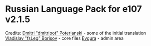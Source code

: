 # Russian Language Pack for e107 v2.1.5

Credits: 
[Dmitri "dmitripot" Poterianski](https://github.com/dmitripot) - some of the initial translation
[Vladislav "fsLeg" Borisov](https://github.com/fsLeg) - core files
[Evgura](http://www.e107club.ru/plugins/forum/forum_viewtopic.php?66718.post) - admin area
